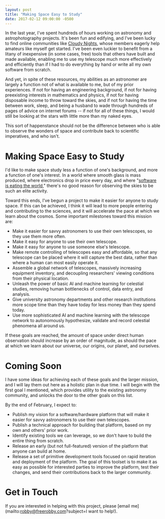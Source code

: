 ```yaml
---
layout: post
title: "Making Space Easy to Study"
date: 2017-02-12 09:00:00 -0500
---
```


In the last year, I've spent hundreds of hours working on astronomy and astrophotography projects. It's been fun and edifying, and I've been lucky to find online communities like [Cloudy Nights](https://cloudynights.com), whose members eagerly help amateurs like myself get started. I've been even luckier to benefit from a litany of inexpensive (in some cases, free) tools that others have built and made available, enabling me to use my telescope much more effectively and efficiently than if I had to do everything by hand or write all my own software from scratch.

And yet, in spite of these resources, my abilities as an astronomer are largely a function not of what is available to me, but of my prior experiences. If not for having an engineering background, if not for having preexisting interests in mathematics and physics, if not for having disposable income to throw toward the skies, and if not for having the time between work, sleep, and being a husband to wade through hundreds of pages of advice on internet forums -- if not for all of these things, I would still be looking at the stars with little more than my naked eyes.

This sort of happenstance should not be the difference between who is able to observe the wonders of space and contribute back to scientific imperatives, and who isn't.

# Making Space Easy to Study

I'd like to make space study less a function of one's background, and more a function of one's interest. In a world where smooth glass is mass produced, where electronics drop in price every day, and where "[software is eating the world](https://www.wsj.com/articles/SB10001424053111903480904576512250915629460)," there's no good reason for observing the skies to be such an elite activity.

Toward this ends, I've begun a project to make it easier for anyone to study space. If this can be achieved, I think it will lead to more people entering and contributing to the sciences, and it will accelerate the pace at which we learn about the cosmos. Some important milestones toward this mission are:

* Make it easier for savvy astronomers to use their own telescopes, so they use them more often.
* Make it easy for anyone to use their own telescope.
* Make it easy for anyone to use someone else's telescope.
* Make remote controlling of telescopes easy and affordable, so that any telescope can be placed where it will capture the best data, rather than where a human can most easily operate it.
* Assemble a global network of telescopes, massively increasing equipment inventory, and decoupling researchers' viewing conditions from their physical location.
* Unleash the power of basic AI and machine learning for celestial studies, removing human bottlenecks of control, data entry, and analysis.
* Give university astronomy departments and other research institutions more scope time than they have today for less money than they spend today.
* Use more sophisticated AI and machine learning with the telescope network to autonomously hypothesize, validate and record celestial phenomena all around us.

If these goals are reached, the amount of space under direct human observation should increase by an order of magnitude, as should the pace at which we learn about our universe, our origins, our planet, and ourselves.

# Coming Soon

I have some ideas for achieving each of these goals and the larger mission, and I will lay them out here as a holistic plan in due time. I will begin with the first goal I mentioned, which provides utility to the existing astronomy community, and unlocks the door to the other goals on this list.

By the end of February, I expect to:

* Publish my vision for a software/hardware platform that will make it easier for savvy astronomers to use their own telescopes.
* Publish a technical approach for building that platform, based on my own and others' prior work.
* Identify existing tools we can leverage, so we don't have to build the entire thing from scratch.
* Release an early (but not full-featured) version of the platform that anyone can build at home.
* Release a set of primitive development tools focused on rapid iteration and deployment of the platform. The goal of this toolset is to make it as easy as possible for interested parties to improve the platform, test their changes, and send their contributions back to the larger community.

# Get in Touch

If you are interested in helping with this project, please [email me](mailto:robby@freerobby.com?subject=I want to help!).
